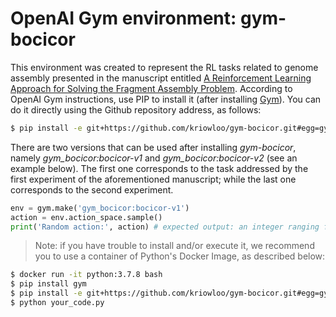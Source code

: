 # OpenAI Gym environment: gym-bocicor

This environment was created to represent the RL tasks related to genome assembly presented in the manuscript entitled [A Reinforcement Learning Approach for Solving the Fragment Assembly Problem](https://doi.org/10.1109/SYNASC.2011.9). According to OpenAI Gym instructions, use PIP to install it (after installing [Gym](https://gym.openai.com/)). You can do it directly using the Github repository address, as follows:

```sh
$ pip install -e git+https://github.com/kriowloo/gym-bocicor.git#egg=gym-bocicor
```

There are two versions that can be used after installing *gym-bocicor*, namely *gym_bocicor:bocicor-v1* and *gym_bocicor:bocicor-v2* (see an example below). The first one corresponds to the task addressed by the first experiment of the aforementioned manuscript; while the last one corresponds to the second experiment.

```python
env = gym.make('gym_bocicor:bocicor-v1')
action = env.action_space.sample()
print('Random action:', action) # expected output: an integer ranging from 0 to 3
```

> Note: if you have trouble to install and/or execute it, we recommend you to use a container of Python's Docker Image, as described below:

```sh
$ docker run -it python:3.7.8 bash
$ pip install gym
$ pip install -e git+https://github.com/kriowloo/gym-bocicor.git#egg=gym-bocicor
$ python your_code.py
```
